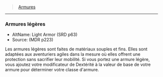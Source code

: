 ﻿---
!Generic
Id: armor_hd.md#armures-légères
ParentLink: armor_hd.md#armures
Name: Armures légères
ParentName: Armures
NameLevel: 3
AltName: Light Armor (SRD p63)
Source: (MDR p223)
Attributes: {}
---
> [Armures](hd_armor.md)

---

### Armures légères

- AltName: Light Armor (SRD p63)
- Source: (MDR p223)

Les armures légères sont faites de matériaux souples et fins. Elles sont adaptées aux aventuriers agiles dans la mesure où elles offrent une protection sans sacrifier leur mobilité. Si vous portez une armure légère, vous ajoutez votre modificateur de Dextérité à la valeur de base de votre armure pour déterminer votre classe d'armure.

